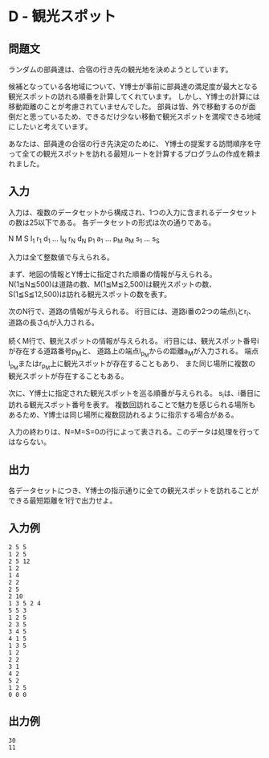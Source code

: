 # D - 観光スポット

## 問題文

ランダムの部員達は、合宿の行き先の観光地を決めようとしています。

候補となっている各地域について、Y博士が事前に部員達の満足度が最大となる観光スポットの訪れる順番を計算してくれています。
しかし、Y博士の計算には移動距離のことが考慮されていませんでした。
部員は皆、外で移動するのが面倒だと思っているため、できるだけ少ない移動で観光スポットを満喫できる地域にしたいと考えています。

あなたは、部員達の合宿の行き先決定のために、
Y博士の提案する訪問順序を守って全ての観光スポットを訪れる最短ルートを計算するプログラムの作成を頼まれました。

## 入力

入力は、複数のデータセットから構成され、1つの入力に含まれるデータセットの数は25以下である。
各データセットの形式は次の通りである。

N M S
l<sub>1</sub> r<sub>1</sub> d<sub>1</sub>
...
l<sub>N</sub> r<sub>N</sub> d<sub>N</sub>
p<sub>1</sub> a<sub>1</sub>
...
p<sub>M</sub> a<sub>M</sub>
s<sub>1</sub> ... s<sub>S</sub>

入力は全て整数値で与えられる。

まず、地図の情報とY博士に指定された順番の情報が与えられる。
N(1≦N≦500)は道路の数、M(1≦M≦2,500)は観光スポットの数、S(1≦S≦12,500)は訪れる観光スポットの数を表す。

次のN行で、道路の情報が与えられる。
i行目には、道路i番の2つの端点l<sub>i</sub>とr<sub>i</sub>、道路の長さd<sub>i</sub>が入力される。

続くM行で、観光スポットの情報が与えられる。
i行目には、観光スポット番号iが存在する道路番号p<sub>M</sub>と、
道路上の端点l<sub>p<sub>M</sub></sub>からの距離a<sub>M</sub>が入力される。
端点l<sub>p<sub>M</sub></sub>またはr<sub>p<sub>M</sub></sub>上に観光スポットが存在することもあり、
また同じ場所に複数の観光スポットが存在することもある。

次に、Y博士に指定された観光スポットを巡る順番が与えられる。
s<sub>i</sub>は、i番目に訪れる観光スポット番号を表す。
複数回訪れることで魅力を感じられる場所もあるため、Y博士は同じ場所に複数回訪れるように指示する場合がある。

入力の終わりは、N=M=S=0の行によって表される。このデータは処理を行ってはならない。

## 出力

各データセットにつき、Y博士の指示通りに全ての観光スポットを訪れることができる最短距離を1行で出力せよ。

## 入力例

```
2 5 5
1 2 5
2 5 12
1 2
1 4
2 2
2 5
2 10
1 3 5 2 4
5 5 3
1 2 5
2 3 5
3 4 5
4 1 5
1 3 5
1 2
2 2
3 1
4 2
5 2
1 2 5
0 0 0
```

## 出力例

```
30
11
```
